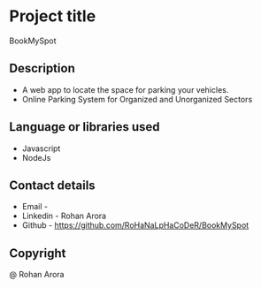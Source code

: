 # Project title 
   BookMySpot
   

## Description 
 * A web app to locate the space for parking your vehicles. 
 * Online Parking System for Organized and Unorganized Sectors
 
## Language or libraries used 
 * Javascript 
 * NodeJs
 
## Contact details
 * Email -
 * Linkedin - Rohan Arora
 * Github - https://github.com/RoHaNaLpHaCoDeR/BookMySpot
 
## Copyright
  @ Rohan Arora
